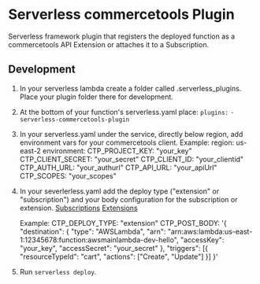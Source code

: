 # Serverless commercetools Plugin
Serverless framework plugin that registers the deployed function as a commercetools API Extension or attaches it to a Subscription.

## Development

1. In your serverless lambda create a folder called .serverless_plugins. Place your plugin folder there for development.
2. At the bottom of your function's serverless.yaml place:
    `plugins:`
        `- serverless-commercetools-plugin`
3.  In your serverless.yaml under the service, directly below region, add environment vars for your commercetools client. 
     Example:    region: us-east-2
                       environment:
                            CTP_PROJECT_KEY: "your_key"
                            CTP_CLIENT_SECRET: "your_secret"
                            CTP_CLIENT_ID: "your_clientid"
                            CTP_AUTH_URL: "your_authurl"
                            CTP_API_URL: "your_apiUrl"
                            CTP_SCOPES: "your_scopes"
                            
4. In your severlerless.yaml add the deploy type ("extension" or "subscription") and your body configuration for the subscription or extension.
 [Subscriptions]( https://docs.commercetools.com/http-api-projects-subscriptions)
 [Extensions]( https://docs.commercetools.com/http-api-projects-api-extensions)

    Example:
                            CTP_DEPLOY_TYPE: "extension"
                            CTP_POST_BODY: '{
                                "destination": {
                                "type": "AWSLambda",
                                "arn": "arn:aws:lambda:us-east-1:12345678:function:awsmainlambda-dev-hello",
                                "accessKey": "your_key",
                                "accessSecret": "your_secret"
                                },
                                "triggers": [{
                                "resourceTypeId": "cart",
                                "actions": ["Create", "Update"]
                                }]
                            }'
5. Run `serverless deploy`.



